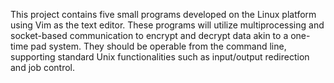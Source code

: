 This project contains five small programs developed on the Linux platform using Vim as the text editor. These programs will utilize multiprocessing and socket-based communication to encrypt and decrypt data akin to a one-time pad system. They should be operable from the command line, supporting standard Unix functionalities such as input/output redirection and job control.
